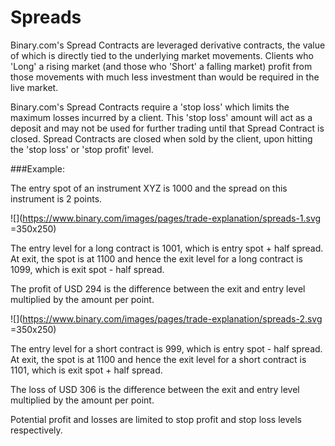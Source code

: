 # Spreads

Binary.com's Spread Contracts are leveraged derivative contracts, the value of which is directly tied to the underlying market movements. Clients who 'Long' a rising market (and those who 'Short' a falling market) profit from those movements with much less investment than would be required in the live market.

Binary.com's Spread Contracts require a 'stop loss' which limits the maximum losses incurred by a client. This 'stop loss' amount will act as a deposit and may not be used for further trading until that Spread Contract is closed. Spread Contracts are closed when sold by the client, upon hitting the 'stop loss' or 'stop profit' level.

###Example:

The entry spot of an instrument XYZ is 1000 and the spread on this instrument is 2 points.

![](https://www.binary.com/images/pages/trade-explanation/spreads-1.svg =350x250)

The entry level for a long contract is 1001, which is entry spot + half spread. At exit, the spot is at 1100 and hence the exit level for a long contract is 1099, which is exit spot - half spread.

The profit of USD 294 is the difference between the exit and entry level multiplied by the amount per point.

![](https://www.binary.com/images/pages/trade-explanation/spreads-2.svg =350x250)

The entry level for a short contract is 999, which is entry spot - half spread. At exit, the spot is at 1100 and hence the exit level for a short contract is 1101, which is exit spot + half spread.

The loss of USD 306 is the difference between the exit and entry level multiplied by the amount per point.

Potential profit and losses are limited to stop profit and stop loss levels respectively.
